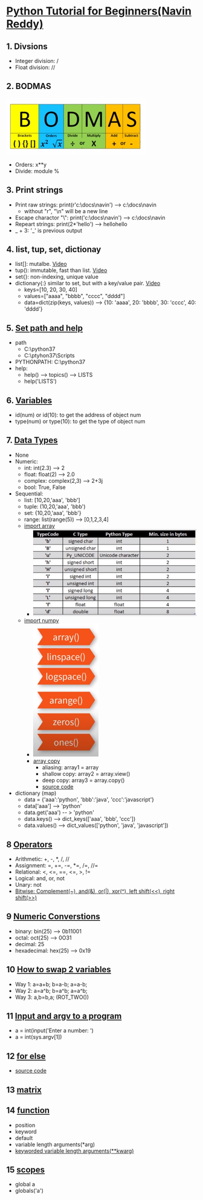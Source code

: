 # [Python Tutorial for Beginners(Navin Reddy)](https://www.youtube.com/watch?v=DWgzHbglNIo&list=PLsyeobzWxl7poL9JTVyndKe62ieoN-MZ3&index=4)
## 1. Divsions
  * Integer division: /
  * Float division: //
## 2. BODMAS
![alt text](https://github.com/davidzheng66/notes/blob/master/Python/bodmas.PNG)

* Orders: x**y
* Divide: module %
## 3. Print strings
* Print raw strings: print(r'c:\docs\navin') --> c:\docs\navin
  * without "r", "\n" will be a new line
* Escape charactor "\\": print('c:\docs\\navin') --> c:\docs\navin
* Repeart strings: print(2*'hello') --> hellohello
* _ + 3: '_' is previous output
## 4. list, tup, set, dictionay
* list[]: mutalbe. [Video](https://www.youtube.com/watch?v=Eaz5e6M8tL4)
* tup(): immutable, fast than list. [Video](https://www.youtube.com/watch?v=Mf7eFtbVxFM)
* set{}: non-indexing, unique value
* dictionary{:} similar to set, but with a key/value pair. [Video](https://www.youtube.com/watch?v=2IsF7DEtVjg&list=PLsyeobzWxl7poL9JTVyndKe62ieoN-MZ3&index=8)
  * keys=[10, 20, 30, 40]
  * values=["aaaa", "bbbb", "cccc", "dddd"]
  * data=dict(zip(keys, values)) --> {10: 'aaaa', 20: 'bbbb', 30: 'cccc', 40: 'dddd'}
## 5. [Set path and help](https://www.youtube.com/watch?v=4V14G5_CNGg&list=PLsyeobzWxl7poL9JTVyndKe62ieoN-MZ3&index=9) 
* path 
   * C:\python37
   * C:\ptyhon37\Scripts
* PYTHONPATH: C:\python37
* help:
   * help() --> topics() --> LISTS
   * help('LISTS')
## 6. [Variables](https://www.youtube.com/watch?v=_OZIAHg5i7M&list=PLsyeobzWxl7poL9JTVyndKe62ieoN-MZ3&index=11)
* id(num) or id(10): to get the address of object num
* type(num) or type(10): to get the type of object num
## 7. [Data Types](https://www.youtube.com/watch?v=gCCVsvgR2KU&list=PLsyeobzWxl7poL9JTVyndKe62ieoN-MZ3&index=12)
* None
* Numeric:
  * int: int(2.3) --> 2
  * float: float(2) --> 2.0
  * complex: complex(2,3) --> 2+3j
  * bool: True, False
* Sequential:
  * list: [10,20,'aaa', 'bbb']
  * tuple: (10,20,'aaa', 'bbb')
  * set:  {10,20,'aaa', 'bbb'}
  * range: list(range(5)) --> [0,1,2,3,4] 
  * [import array](https://www.youtube.com/watch?v=6a39OjkCN5I&list=PLsyeobzWxl7poL9JTVyndKe62ieoN-MZ3&index=30)
    * ![alt text](https://github.com/davidzheng66/notes/blob/master/Python/typecodes.PNG)
  * [import numpy](https://www.youtube.com/watch?v=8LlXhtfNZEQ&list=PLsyeobzWxl7poL9JTVyndKe62ieoN-MZ3&index=32)
    * ![alt text](https://github.com/davidzheng66/notes/blob/master/Python/6WaysToCreateArray.PNG)
    * [array copy](https://www.youtube.com/watch?v=8sF85TyunQA&list=PLsyeobzWxl7poL9JTVyndKe62ieoN-MZ3&index=34)
      * aliasing: array1 = array
      * shallow copy: array2 = array.view()
      * deep copy: array3 = array.copy()
      * [source code](https://github.com/davidzheng66/notes/blob/master/Python/code/test2-numpy.py)
* dictionary (map)
  * data = {'aaa':'python', 'bbb':'java', 'ccc':'javascript'}
  * data['aaa'] --> 'python'
  * data.get('aaa') -- > 'python'
  * data.keys() --> dict_keys(['aaa', 'bbb', 'ccc'])
  * data.values() --> dict_values(['python', 'java', 'javascript'])
## 8 [Operators](https://www.youtube.com/watch?v=v5MR5JnKcZI&list=PLsyeobzWxl7poL9JTVyndKe62ieoN-MZ3&index=13)
* Arithmetic: +, -, *, /, //
* Assignment: =, +=, -=, *=, /=, //=
* Relational: <, <=, ==, <=, >, !=
* Logical: and, or, not
* Unary: not
* [Bitwise: Complement(~), and(&), or(|), xor(^), left shift(<<), right shift(>>)](https://www.youtube.com/watch?v=PyfKCvHALj8&list=PLsyeobzWxl7poL9JTVyndKe62ieoN-MZ3&index=18)
## 9 [Numeric Converstions](https://www.youtube.com/watch?v=AWAjbtWBzGs&list=PLsyeobzWxl7poL9JTVyndKe62ieoN-MZ3&index=14)
* binary: bin(25) --> 0b11001
* octal: oct(25) --> 0O31
* decimal: 25
* hexadecimal: hex(25) --> 0x19
## 10 [How to swap 2 variables](https://www.youtube.com/watch?v=3dpJrMtxYeo&list=PLsyeobzWxl7poL9JTVyndKe62ieoN-MZ3&index=15)
* Way 1: a=a+b; b=a-b; a=a-b;
* Way 2: a=a^b; b=a^b; a=a^b;
* Way 3: a,b=b,a; (ROT_TWO())
## 11 [Input and argv to a program](https://www.youtube.com/watch?v=4OX49nLNPEE&list=PLsyeobzWxl7poL9JTVyndKe62ieoN-MZ3&index=21)  
* a = int(input('Enter a number: ')
* a = int(sys.argv[1])
## 12 [for else](https://www.youtube.com/watch?v=38svC3U7hVo&list=PLsyeobzWxl7poL9JTVyndKe62ieoN-MZ3&index=28)
* [source code](https://github.com/davidzheng66/notes/blob/master/Python/code/test1-forelse.py)
## 13 [matrix](https://www.youtube.com/watch?v=Blzp9iuhZqo&list=PLsyeobzWxl7poL9JTVyndKe62ieoN-MZ3&index=35)
## 14 [function](https://www.youtube.com/watch?v=eci9iU_s6Ag&list=PLsyeobzWxl7poL9JTVyndKe62ieoN-MZ3&index=38)
* position
* keyword
* default
* variable length arguments(*arg)
* [keyworded variable length arguments(**kwarg)](https://www.youtube.com/watch?v=kB829ciAXo4&list=PLsyeobzWxl7poL9JTVyndKe62ieoN-MZ3&index=39)
## 15 [scopes](https://www.youtube.com/watch?v=QYUbLevwgDQ&list=PLsyeobzWxl7poL9JTVyndKe62ieoN-MZ3&index=40)
* global a
* globals('a')
